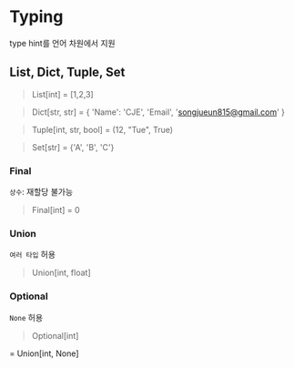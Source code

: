 # Typing

type hint를 언어 차원에서 지원

## List, Dict, Tuple, Set

> List[int] = [1,2,3]

> Dict[str, str] = { 'Name': 'CJE', 'Email', 'songjueun815@gmail.com' }

> Tuple[int, str, bool] = (12, "Tue", True)

> Set[str] = {'A', 'B', 'C'}

### Final

`상수`: 재할당 불가능

> Final[int] = 0

### Union

`여러 타입` 허용

> Union[int, float]

### Optional

`None` 허용

> Optional[int]

= Union[int, None]